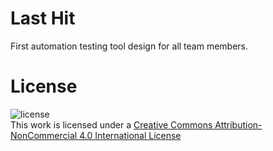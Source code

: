 # Last Hit
First automation testing tool design for all team members.

# License
![license](https://i.creativecommons.org/l/by-nc/4.0/88x31.png)  
This work is licensed under a [Creative Commons Attribution-NonCommercial 4.0 International License](http://creativecommons.org/licenses/by-nc/4.0/)
